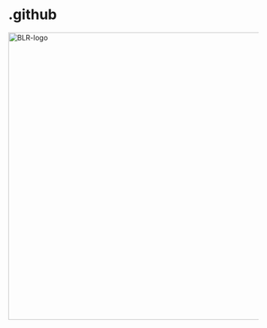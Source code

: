 # .github

<img width="579" alt="BLR-logo" src="https://user-images.githubusercontent.com/45498829/208278867-05268577-c65b-408e-8221-f3f01ca725c2.png">
